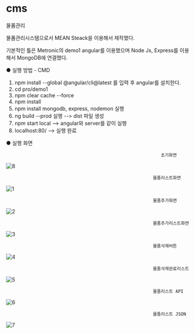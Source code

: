 # cms
물품관리


물품관리시스템으로서 MEAN Steack을 이용해서 제작했다.

기본적인 틀은 Metronic의 demo1 angular를 이용했으며 Node Js, Express를 이용해서 MongoDB에 연결했다.

● 실행 방법 - CMD
1. npm install --global @angular/cli@latest 를 입력 후 angular를 설치한다.
2. cd pro/demo1 
3. npm clear cache --force
4. npm install
5. npm install mongodb, express, nodemon 실행
6. ng build --prod 실행                            --> dist 파일 생성
7. npm start local                                 --> angular와 server를 같이 실행
8. localhost:80/                                   --> 실행 완료

● 실행 화면

                                                               초기화면
![8](https://user-images.githubusercontent.com/85939078/122632528-4c9c6f80-d10e-11eb-910c-a7ec2d521a47.PNG)

                                                            물품리스트화면
![1](https://user-images.githubusercontent.com/85939078/122632513-47d7bb80-d10e-11eb-8934-d1393c993d69.PNG)

                                                            물품추가화면
![2](https://user-images.githubusercontent.com/85939078/122632525-4c9c6f80-d10e-11eb-9d76-932be41730ab.PNG)

                                                            물품추가리스트화면
![3](https://user-images.githubusercontent.com/85939078/122632514-4908e880-d10e-11eb-87f1-88035106cd36.PNG)

                                                            물품삭제버튼
![4](https://user-images.githubusercontent.com/85939078/122632515-49a17f00-d10e-11eb-8af4-40c1fdd65038.PNG)

                                                            물품삭제완료리스트
![5](https://user-images.githubusercontent.com/85939078/122632516-49a17f00-d10e-11eb-9738-fa5c8ff1ef4c.PNG)

                                                            물품리스트 API
![6](https://user-images.githubusercontent.com/85939078/122632517-4a3a1580-d10e-11eb-9411-d492737c22c4.PNG)

                                                            물품리스트 JSON
![7](https://user-images.githubusercontent.com/85939078/122632518-4a3a1580-d10e-11eb-9d94-838745bd351c.PNG)


